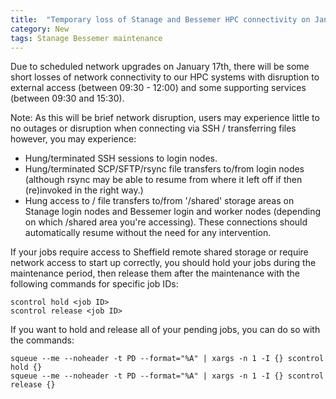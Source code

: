 ```yaml
---
title:  "Temporary loss of Stanage and Bessemer HPC connectivity on January 17th 2024"
category: New
tags: Stanage Bessemer maintenance
---
```


Due to scheduled network upgrades on January 17th, there will be some short losses of network connectivity to our HPC systems with disruption to external access (between 09:30 - 12:00) and some supporting services (between 09:30 and 15:30).

Note: As this will be brief network disruption, users may experience little to no outages or disruption when connecting via SSH / transferring files however, you may experience:

* Hung/terminated SSH sessions to login nodes.
* Hung/terminated SCP/SFTP/rsync file transfers to/from login nodes (although rsync may be able to resume from where it left off if then (re)invoked in the right way.)
* Hung access to / file transfers to/from '/shared' storage areas on Stanage login nodes and Bessemer login and worker nodes (depending on which /shared area you're accessing).  These connections should automatically resume without the need for any intervention.

If your jobs require access to Sheffield remote shared storage or require network access to start up correctly, you should hold your jobs during the maintenance period, then release them after the maintenance with the following commands for specific job IDs:
 
    scontrol hold <job ID>
    scontrol release <job ID>
   
If you want to hold and release all of your pending jobs, you can do so with the commands:

    squeue --me --noheader -t PD --format="%A" | xargs -n 1 -I {} scontrol hold {}
    squeue --me --noheader -t PD --format="%A" | xargs -n 1 -I {} scontrol release {}
